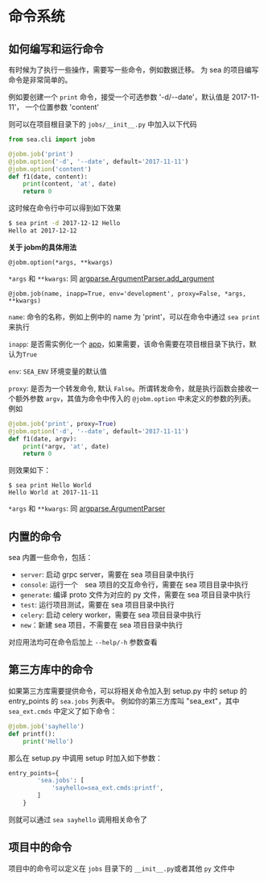 # 命令系统

## 如何编写和运行命令

有时候为了执行一些操作，需要写一些命令，例如数据迁移。
为 sea 的项目编写命令是非常简单的。


例如要创建一个 `print` 命令，接受一个可选参数 '-d/--date'，默认值是 2017-11-11'， 一个位置参数 'content'

则可以在项目根目录下的 `jobs/__init__.py` 中加入以下代码

```python
from sea.cli import jobm

@jobm.job('print')
@jobm.option('-d', '--date', default='2017-11-11')
@jobm.option('content')
def f1(date, content):
    print(content, 'at', date)
    return 0
```

这时候在命令行中可以得到如下效果

```sh
$ sea print -d 2017-12-12 Hello
Hello at 2017-12-12
```

**关于 jobm的具体用法**

`@jobm.option(*args, **kwargs)`

`*args` 和 `**kwargs`: 同 [argparse.ArgumentParser.add_argument](https://docs.python.org/3/library/argparse.html#the-add-argument-method)

`@jobm.job(name, inapp=True, env='development', proxy=False, *args, **kwargs)`

`name`: 命令的名称，例如上例中的 name 为 'print'，可以在命令中通过 `sea print` 来执行

`inapp`: 是否需实例化一个 [app](app)，如果需要，该命令需要在项目根目录下执行，默认为`True`

`env`: `SEA_ENV` 环境变量的默认值

`proxy`: 是否为一个转发命令, 默认 `False`。所谓转发命令，就是执行函数会接收一个额外参数 `argv`，其值为命令中传入的 `@jobm.option` 中未定义的参数的列表。例如

```python
@jobm.job('print', proxy=True)
@jobm.option('-d', '--date', default='2017-11-11')
def f1(date, argv):
    print(*argv, 'at', date)
    return 0
```

则效果如下：
```
$ sea print Hello World
Hello World at 2017-11-11
```

`*args` 和 `**kwargs`: 同 [argparse.ArgumentParser](https://docs.python.org/3/library/argparse.html#argparse.ArgumentParser)


## 内置的命令

sea 内置一些命令，包括：

- `server`: 启动 grpc server，需要在 sea 项目目录中执行
- `console`: 运行一个　sea 项目的交互命令行，需要在 sea 项目目录中执行
- `generate`: 编译 proto 文件为对应的 py 文件，需要在 sea 项目目录中执行
- `test`: 运行项目测试，需要在 sea 项目目录中执行
- `celery`: 启动 celery worker，需要在 sea 项目目录中执行
- `new`：新建 sea 项目，不需要在 sea 项目目录中执行

对应用法均可在命令后加上 `--help/-h` 参数查看

## 第三方库中的命令

如果第三方库需要提供命令，可以将相关命令加入到 setup.py 中的 setup 的 entry_points 的 `sea.jobs` 列表中。
例如你的第三方库叫 "sea_ext"，其中 `sea_ext.cmds` 中定义了如下命令：

```python
@jobm.job('sayhello')
def printf():
    print('Hello')
```

那么在 setup.py 中调用 setup 时加入如下参数：

```python
entry_points={
        'sea.jobs': [
            'sayhello=sea_ext.cmds:printf',
        ]
    }
```

则就可以通过 `sea sayhello` 调用相关命令了

## 项目中的命令

项目中的命令可以定义在 `jobs` 目录下的 `__init__.py`或者其他 `py` 文件中
